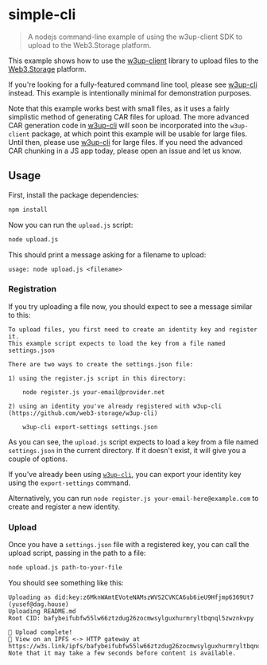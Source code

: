 # simple-cli

> A nodejs command-line example of using the w3up-client SDK to upload to the Web3.Storage platform.

This example shows how to use the [w3up-client](https://github.com/web3-storage/w3up-client) library to upload files to the [Web3.Storage](https://web3.storage) platform.

If you're looking for a fully-featured command line tool, please see [w3up-cli][] instead. This example is intentionally minimal for demonstration purposes.

Note that this example works best with small files, as it uses a fairly simplistic method of generating CAR files for upload. The more advanced CAR generation code in [w3up-cli][] will soon be incorporated into the `w3up-client` package, at which point this example will be usable for large files. Until then, please use [w3up-cli][] for large files. If you need the advanced CAR chunking in a JS app today, please open an issue and let us know.

## Usage

First, install the package dependencies:

```sh
npm install
```

Now you can run the `upload.js` script:

```sh
node upload.js
```

This should print a message asking for a filename to upload:

```
usage: node upload.js <filename>
```

### Registration

If you try uploading a file now, you should expect to see a message similar to this:

```
To upload files, you first need to create an identity key and register it.
This example script expects to load the key from a file named settings.json

There are two ways to create the settings.json file:

1) using the register.js script in this directory:

	node register.js your-email@provider.net

2) using an identity you've already registered with w3up-cli (https://github.com/web3-storage/w3up-cli)

	w3up-cli export-settings settings.json
```

As you can see, the `upload.js` script expects to load a key from a file named `settings.json` in the
current directory. If it doesn't exist, it will give you a couple of options.

If you've already been using [`w3up-cli`](https://github.com/web3-storage/w3up-cli), you can export your identity key using the `export-settings` command.

Alternatively, you can run `node register.js your-email-here@example.com` to create and register a new identity.

### Upload

Once you have a `settings.json` file with a registered key, you can call the upload script, passing in the path to a file:

```sh
node upload.js path-to-your-file
```

You should see something like this:

```
Uploading as did:key:z6MknWAmtEVoteNAMszWVS2CVKCA6ub6ieU9Hfjmp6369Ut7 (yusef@dag.house)
Uploading README.md
Root CID: bafybeifubfw55lw66ztzdug26zocmwsylguxhurmryltbqnql5zwznkvpy

🎉 Upload complete!
🔗 View on an IPFS <-> HTTP gateway at https://w3s.link/ipfs/bafybeifubfw55lw66ztzdug26zocmwsylguxhurmryltbqnql5zwznkvpy
Note that it may take a few seconds before content is available.
```

[w3up-cli]: https://github.com/web3-storage/w3up-cli